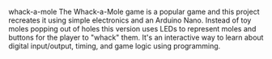 whack-a-mole
The Whack-a-Mole game is a popular game and this project recreates it using simple electronics and an Arduino Nano. Instead of toy moles popping out of holes this version uses LEDs to represent moles and buttons for the player to "whack" them. It's an interactive  way to learn about digital input/output, timing, and game logic using  programming.
